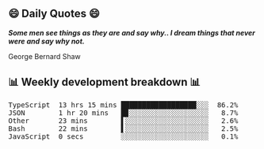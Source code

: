 ## 😄 Daily Quotes 😄

_**Some men see things as they are and say why.. I dream things that never were and say why not.**_

George Bernard Shaw



## 📊 Weekly development breakdown 📊

<pre>TypeScript  13 hrs 15 mins ██████████████████░░░  86.2%
JSON        1 hr 20 mins   █▊░░░░░░░░░░░░░░░░░░░   8.7%
Other       23 mins        ▌░░░░░░░░░░░░░░░░░░░░   2.6%
Bash        22 mins        ▌░░░░░░░░░░░░░░░░░░░░   2.5%
JavaScript  0 secs         ░░░░░░░░░░░░░░░░░░░░░   0.1%</pre>